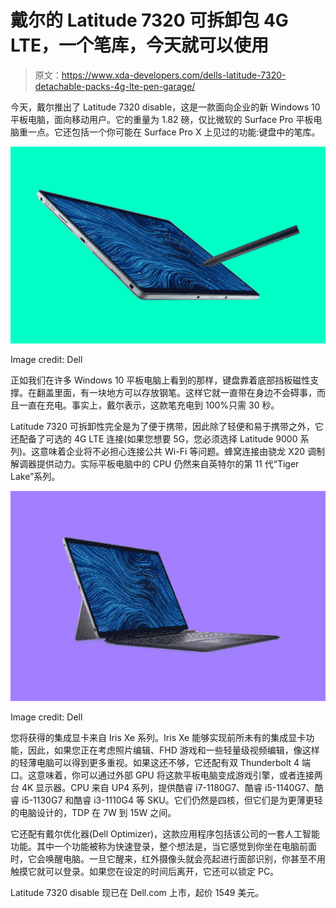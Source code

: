 # 戴尔的 Latitude 7320 可拆卸包 4G LTE，一个笔库，今天就可以使用

> 原文：<https://www.xda-developers.com/dells-latitude-7320-detachable-packs-4g-lte-pen-garage/>

今天，戴尔推出了 Latitude 7320 disable，这是一款面向企业的新 Windows 10 平板电脑，面向移动用户。它的重量为 1.82 磅，仅比微软的 Surface Pro 平板电脑重一点。它还包括一个你可能在 Surface Pro X 上见过的功能:键盘中的笔库。

 <picture>![Dell Latitude 7320 Detachable tablet with pen](img/3a9ff1b86ba82e13ee07c70a84076e2b.png)</picture> 

Image credit: Dell

正如我们在许多 Windows 10 平板电脑上看到的那样，键盘靠着底部挡板磁性支撑。在翻盖里面，有一块地方可以存放钢笔。这样它就一直带在身边不会碍事，而且一直在充电。事实上，戴尔表示，这款笔充电到 100%只需 30 秒。

Latitude 7320 可拆卸性完全是为了便于携带，因此除了轻便和易于携带之外，它还配备了可选的 4G LTE 连接(如果您想要 5G，您必须选择 Latitude 9000 系列)。这意味着企业将不必担心连接公共 Wi-Fi 等问题。蜂窝连接由骁龙 X20 调制解调器提供动力。实际平板电脑中的 CPU 仍然来自英特尔的第 11 代“Tiger Lake”系列。

 <picture>![Dell Latitude 7320 Detachable angled view](img/9d3c82819b8363dac094a21d77f20bea.png)</picture> 

Image credit: Dell

您将获得的集成显卡来自 Iris Xe 系列。Iris Xe 能够实现前所未有的集成显卡功能，因此，如果您正在考虑照片编辑、FHD 游戏和一些轻量级视频编辑，像这样的轻薄电脑可以得到更多重视。如果这还不够，它还配有双 Thunderbolt 4 端口。这意味着，你可以通过外部 GPU 将这款平板电脑变成游戏引擎，或者连接两台 4K 显示器。CPU 来自 UP4 系列，提供酷睿 i7-1180G7、酷睿 i5-1140G7、酷睿 i5-1130G7 和酷睿 i3-1110G4 等 SKU。它们仍然是四核，但它们是为更薄更轻的电脑设计的，TDP 在 7W 到 15W 之间。

它还配有戴尔优化器(Dell Optimizer)，这款应用程序包括该公司的一套人工智能功能。其中一个功能被称为快速登录，整个想法是，当它感觉到你坐在电脑前面时，它会唤醒电脑。一旦它醒来，红外摄像头就会亮起进行面部识别，你甚至不用触摸它就可以登录。如果您在设定的时间后离开，它还可以锁定 PC。

Latitude 7320 disable 现已在 Dell.com 上市，起价 1549 美元。